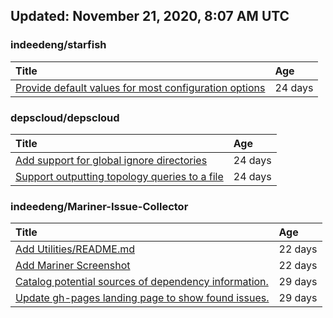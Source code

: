 ## Updated: November 21, 2020, 8:07 AM UTC


### indeedeng/starfish
|**Title**|**Age**|
|:----|:----|
|[Provide default values for most configuration options](https://github.com/indeedeng/starfish/issues/78)|24&nbsp;days|


### depscloud/depscloud
|**Title**|**Age**|
|:----|:----|
|[Add support for global ignore directories](https://github.com/depscloud/depscloud/issues/137)|24&nbsp;days|
|[Support outputting topology queries to a file](https://github.com/depscloud/depscloud/issues/135)|24&nbsp;days|


### indeedeng/Mariner-Issue-Collector
|**Title**|**Age**|
|:----|:----|
|[Add Utilities/README.md](https://github.com/indeedeng/Mariner-Issue-Collector/issues/30)|22&nbsp;days|
|[Add Mariner Screenshot](https://github.com/indeedeng/Mariner-Issue-Collector/issues/29)|22&nbsp;days|
|[Catalog potential sources of dependency information.](https://github.com/indeedeng/Mariner-Issue-Collector/issues/19)|29&nbsp;days|
|[Update gh-pages landing page to show found issues.](https://github.com/indeedeng/Mariner-Issue-Collector/issues/15)|29&nbsp;days|